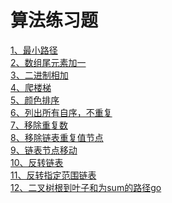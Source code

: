 算法练习题<br>
====
[1、最小路径](https://github.com/aping-fo/leetcode/blob/master/MinPathSum.java)  
[2、数组尾元素加一](https://github.com/aping-fo/leetcode/blob/master/PlusOne.java)  
[3、二进制相加](https://github.com/aping-fo/leetcode/blob/master/AddBinary.java)  
[4、爬楼梯](https://github.com/aping-fo/leetcode/blob/master/ClimbStairs.java)  
[5、颜色排序](https://github.com/aping-fo/leetcode/blob/master/SortColors.java)  
[6、列出所有自序，不重复](https://github.com/aping-fo/leetcode/blob/master/Subsets.java)  
[7、移除重复数](https://github.com/aping-fo/leetcode/blob/master/RemoveDuplicates1.java)  
[8、移除链表重复值节点](https://github.com/aping-fo/leetcode/blob/master/ReleteDuplicates.java)  
[9、链表节点移动](https://github.com/aping-fo/leetcode/blob/master/Partition.java)  
[10、反转链表](https://github.com/aping-fo/leetcode/blob/master/second/ReverseNode.java)  
[11、反转指定范围链表](https://github.com/aping-fo/leetcode/blob/master/second/ReverseSubListNode.java)  
[12、二叉树根到叶子和为sum的路径go](https://github.com/aping-fo/leetcode/blob/master/go/tree/path_sum.go)  





